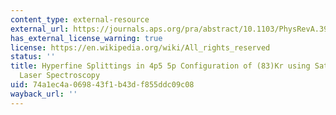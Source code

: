 ```yaml
---
content_type: external-resource
external_url: https://journals.aps.org/pra/abstract/10.1103/PhysRevA.39.64
has_external_license_warning: true
license: https://en.wikipedia.org/wiki/All_rights_reserved
status: ''
title: Hyperfine Splittings in 4p5 5p Configuration of (83)Kr using Saturated Absorption
  Laser Spectroscopy
uid: 74a1ec4a-0698-43f1-b43d-f855ddc09c08
wayback_url: ''
---
```

